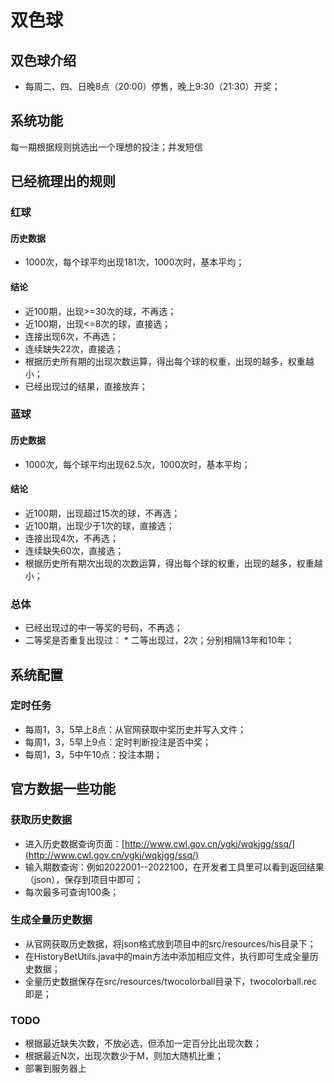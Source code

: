 # 双色球
## 双色球介绍
* 每周二、四、日晚8点（20:00）停售，晚上9:30（21:30）开奖；

## 系统功能
每一期根据规则挑选出一个理想的投注；并发短信

## 已经梳理出的规则

### 红球
#### 历史数据
* 1000次，每个球平均出现181次，1000次时，基本平均；

#### 结论
* 近100期，出现>=30次的球，不再选；
* 近100期，出现<=8次的球，直接选；
* 连接出现6次，不再选；
* 连续缺失22次，直接选；
* 根据历史所有期的出现次数运算，得出每个球的权重，出现的越多，权重越小；
* 已经出现过的结果，直接放弃；

### 蓝球
#### 历史数据
* 1000次，每个球平均出现62.5次，1000次时，基本平均； 

#### 结论
* 近100期，出现超过15次的球，不再选；
* 近100期，出现少于1次的球，直接选；
* 连接出现4次，不再选；
* 连续缺失60次，直接选；
* 根据历史所有期次出现的次数运算，得出每个球的权重，出现的越多，权重越小；

### 总体
* 已经出现过的中一等奖的号码，不再选；
* 二等奖是否重复出现过：
      * 二等出现过，2次；分别相隔13年和10年；

## 系统配置
### 定时任务
* 每周1，3，5早上8点：从官网获取中奖历史并写入文件；
* 每周1，3，5早上9点：定时判断投注是否中奖；
* 每周1，3，5中午10点：投注本期；

## 官方数据一些功能
### 获取历史数据
* 进入历史数据查询页面：[http://www.cwl.gov.cn/ygkj/wqkjgg/ssq/](http://www.cwl.gov.cn/ygkj/wqkjgg/ssq/)
* 输入期数查询：例如2022001--2022100，在开发者工具里可以看到返回结果（json），保存到项目中即可；
* 每次最多可查询100条；

### 生成全量历史数据
* 从官网获取历史数据，将json格式放到项目中的src/resources/his目录下；
* 在HistoryBetUtils.java中的main方法中添加相应文件，执行即可生成全量历史数据；
* 全量历史数据保存在src/resources/twocolorball目录下，twocolorball.rec即是；

### TODO
* 根据最近缺失次数，不放必选，但添加一定百分比出现次数；
* 根据最近N次，出现次数少于M，则加大随机比重；
* 部署到服务器上